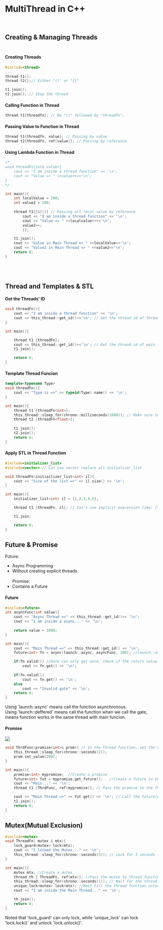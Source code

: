 # MultiThread in C++ <br><br>
## Creating & Managing Threads<br><br>
#### Creating Threads
```cpp
#include<thread>
...
thread t1();
thread t2{};// Either "()" or "{}"

t1.join();
t2.join(); // Stop the thread
```
#### Calling Function in Thread
```cpp
thread t1{threadfn}; // No "()" followed by "threadfn";
```
#### Passing Value to Function in Thread
```cpp
thread t1{threadfn, value}; // Passing by value
thread t2{threadfn, ref(value)}; // Passing by reference
```
#### Using Lambda Function in Thread
```cpp
/*
void threadFn(int& value){
    cout << "I am inside a thread function" << '\n';
    cout << "Value => " <<value++<<'\n';
}
*/

int main(){
    int localValue = 200;
    int value2 = 100;
    
    thread t1{[&](){ // Passing all local value by reference
        cout << "I am inside a thread function" << '\n';
        cout << "Value => " <<localvalue++<<'\n';
        value2++;
        }};

    t1.join();
    cout << "Value in Main Thread => " <<localValue<<'\n';
    cout << "Value2 in Main Thread => " <<value2<<'\n';
    return 0;
}
```
<br><br>
## Thread and Templates & STL
#### Get the Threads' ID
```cpp
void threadFn(){
    cout << "I am inside a thread function" << '\n';
    cout << this_thread::get_id()<<'\n'; // Get the thread id of threadFn
}

int main(){

    thread t1 {threadFn};
    cout << this_thread::get_id()<<'\n'; // Get the thread id of main function
    t1.join();

    return 0;
}
```
#### Template Thread Funcion
```cpp
template<typename Type>
void threadFn(){
    cout << "Type is =>" << typeid(Type).name() << '\n';
}

int main(){
    thread t1 {threadFn<int>};
    this_thread::sleep_for(chrono::milliseconds(1000)); // Make sure two threads output seperately
    thread t2 {threadFn<float>};
    
    t1.join();
    t2.join();
    return 0;
}
```
#### Apply STL in Thread Function
```cpp
#include<initializer_list>
#include<vector> // Can use vector replace all initializer_list

void threadFn(initiailizer_list<int> il){
    cout << "Size of the list =>" << il.size() << '\n';
}

int main(){
    initializer_list<int> il = {1,2,3,4,5}; 

    thread t1 {threadFn, il}; // Can't use implicit expression like: {threadFn, {1,2,3,4}};

    t1.join;

    return 0;
}
```
## Future & Promise
Future:
* Async Programming
* Without creating explicit threads <br><br>
Promise:
* Contains a Future
#### Future
```cpp
#include<future>
int asyncFunc(int value){
    cout << "Async Thread =>" << this_thread::get_id()<< '\n';
    cout << "I am inside a async..." << '\n';
    
    return value + 1000;
}

int main(){
    cout << "Main Thread =>" << this_thread::get_id() << '\n';
    future<int> fn = async(launch::async, asyncFunc, 200); //launch::async launch the function in async ways

    if(fn.valid()) //Gate can only get once, check if the return value has already got
        cout << fn.get() << '\n'; 
    
    if(fn.valid())
        cout << fn.get() << '\n';
    else
        cout << "Invalid gate" << '\n';
    return 0;
}
```
Using 'launch::async' means call the function asynchronous. <br>
Using 'launch::deffered' means call the function when we call the gate, means function works in the same thread with main funcion.
#### Promise
![](https://thispointer.com/wp-content/uploads/2015/06/promise.png)
```cpp
void ThrdFunc(promise<int>& prom){ // In the thread function, set the value in promise
    this_thread::sleep_for(chrono::seconds(2));
    prom.set_value(200);
}

int main(){
    promise<int> mypromise;  //Create a promise 
    future<int> fut = mypromise.get_future();   //Create a future in that promise
    cout << "Main..." << '\n';
    thread t1 {ThrdFunc, ref(mypromise)}; // Pass the promise to the Thread t1(the second thread) funcion.

    cout << "Main Thread =>" << fut.get() << '\n'; // Call the future(Call thread function to return value)
    t1.join();
    return 0;
}
```
## Mutex(Mutual Exclusion)
```cpp
#include<mutex>
void ThreadFn( mutex & mtx){
    lock_guard<mutex> lock(mtx);
    cout << "I locked the Mutex..." << '\n';
    this_thread::sleep_for(chrono::seconds(5)); // Lock for 5 seconds
}

int main(){
    mutex mtx; //Create a mutex
    thread th { ThreadFn, ref(mtx)}; //Pass the mutex to thread function by reference   
    this_thread::sleep_for(chrono::seconds(1)); // Wait for the thread function to lock
    unique_lock<mutex> lock(mtx); //Wait till the thread function unlock the mutex
    cout << "I am inside the Main Thread..." << '\n';

    th.join();
    return 0;
}
```
Noted that 'lock_guard' can only lock, while 'unique_lock' can lock 'lock.lock()' and unlock 'lock.unlock()'.
